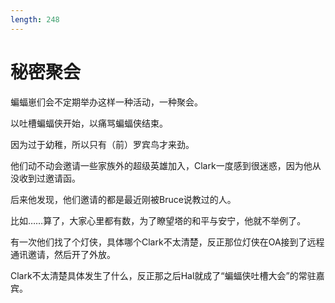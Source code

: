 ```yaml
---
length: 248
---
```


# 秘密聚会

蝙蝠崽们会不定期举办这样一种活动，一种聚会。

以吐槽蝙蝠侠开始，以痛骂蝙蝠侠结束。

因为过于幼稚，所以只有（前）罗宾鸟才来劲。

他们动不动会邀请一些家族外的超级英雄加入，Clark一度感到很迷惑，因为他从没收到过邀请函。

后来他发现，他们邀请的都是最近刚被Bruce说教过的人。

比如……算了，大家心里都有数，为了瞭望塔的和平与安宁，他就不举例了。

有一次他们找了个灯侠，具体哪个Clark不太清楚，反正那位灯侠在OA接到了远程通讯邀请，然后开了外放。

Clark不太清楚具体发生了什么，反正那之后Hal就成了“蝙蝠侠吐槽大会”的常驻嘉宾。
